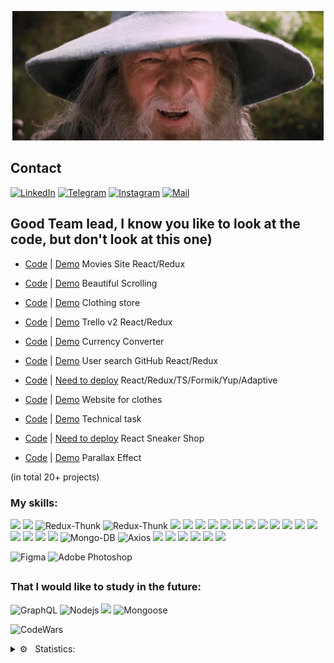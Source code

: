 <div align="center">

[![Header](https://github.com/BRAUZER06/BRAUZER06/blob/main/assets/gandalf-sax-guy.gif)](https://t.me/ING_6)

</div>

<!-- ## I am a Frontend developer, I am 19 years old, I live in Ingushetia -->

## Contact

[![LinkedIn](https://img.shields.io/badge/-LinkedIn-090909?style=for-the-badge&logo=linkedin&logoColor=007BB6)](https://www.linkedin.com/in/murtaz-oziev-7b7b71225/)
[![Telegram](https://img.shields.io/badge/-Telegram-090909?style=for-the-badge&logo=telegram&logoColor=27A0D9)](https://t.me/ING_6)
[![Instagram](https://img.shields.io/badge/-Instagram-090909?style=for-the-badge&logo=instagram&logoColor=B4068E)](www.instagram.com/gelathoev)
[![Mail](https://img.shields.io/badge/-Mail-090909?style=for-the-badge&logo=Mail&logoColor=4F7DB3)](https://e.mail.ru/cgi-bin/sentmsg?To=meda.oziev@mail.ru&from=otvet)


## Good Team lead, I know you like to look at the code, but don't look at this one)



- [Сode](https://github.com/BRAUZER06/React_Move) | [Demo](https://brauzer06.github.io/React_Move/) Movies Site React/Redux 

<!-- - [Сode](https://github.com/BRAUZER06/Thisis_v2__react_project) | [Скоро](https://thises.herokuapp.com)  'Blog' React/Redux/Node.js/MongoDB 
 -->
- [Сode](https://github.com/BRAUZER06/Beautiful_Scrolling) | [Demo](https://brauzer06.github.io/Beautiful_Scrolling)  Beautiful Scrolling

- [Сode](https://github.com/BRAUZER06/Project_store) | [Demo](https://brauzer06.github.io/Project_store/) Clothing store 

- [Сode](https://github.com/BRAUZER06/technical_task_5) | [Demo](https://brauzer06.github.io/technical_task_5/) Trello v2 React/Redux

- [Сode](https://github.com/BRAUZER06/converter_js) | [Demo](https://brauzer06.github.io/converter_js/) Currency Converter

- [Сode](https://github.com/BRAUZER06/Git_UserSearch_project) | [Demo](https://brauzer06.github.io/Git_UserSearch_project/) User search GitHub React/Redux 

- [Сode](https://github.com/BRAUZER06/technical_task_2) | [Need to deploy](https://brauzer06.github.io/technical_task_2/) React/Redux/TS/Formik/Yup/Adaptive

- [Сode](https://github.com/BRAUZER06/Hazz_summary_2) | [Demo](https://brauzer06.github.io/Hazz_summary_2/)  Website for clothes

- [Сode](https://github.com/BRAUZER06/web95.WORK_summary_3) | [Demo](https://brauzer06.github.io/web95.WORK_summary_3/) Technical task

<!-- - [Сode](https://github.com/BRAUZER06/funny_project) | [Demo](https://brauzer06.github.io/funny_project/) Test project for mobile phones
 -->
- [Сode](https://github.com/BRAUZER06/Sneakers-) | [Need to deploy](https://github.com/BRAUZER06/Sneakers-) React Sneaker Shop

- [Сode](https://github.com/BRAUZER06/Parallax) | [Demo](https://brauzer06.github.io/Parallax/) Parallax Effect

<!-- - [Сode](https://github.com/BRAUZER06/Archi_React_Pizza) | [Need to deploy](https://github.com/BRAUZER06/Archi_React_Pizza) Test project 'Pizza'  -->

<!-- - [Сode](https://github.com/BRAUZER06/React_Search_Films) | [Demo](https://brauzer06.github.io/React_Search_Films/) Light Movie Website React  -->

<!-- - [Сode](https://github.com/BRAUZER06/Funny_React_Project) | [Demo](https://brauzer06.github.io/Funny_React_Project/) Test project React/TS 
 -->
<!-- - [Сode](https://github.com/BRAUZER06/CAR__summary_1) | [Demo](https://brauzer06.github.io/CAR__summary_1/) Website carsharing 
 -->
<!-- - [Сode](https://github.com/BRAUZER06/Web-Developer_summary_4) | [Demo](https://brauzer06.github.io/Web-Developer_summary_4/) Layout specification  
 -->
<!-- - [Сode](https://github.com/BRAUZER06/AXIT_summary_5) | [Demo](https://brauzer06.github.io/AXIT_summary_5/)  Layout 
 -->
<!-- - [Сode](https://github.com/BRAUZER06/ZAOITT_summary__6) | [Demo](https://brauzer06.github.io/ZAOITT_summary__6/) Site ZAOITT  
 -->
<!-- - [Сode](https://github.com/BRAUZER06/medicall_summary_7) | [Demo](https://brauzer06.github.io/medicall_summary_7/) Site hospitals  
 -->
<!-- - [Сode](https://github.com/BRAUZER06/icrowdme_summary_8) | [Demo](https://brauzer06.github.io/icrowdme_summary_8/) Layout  
 -->
<!-- - [Сode](https://github.com/BRAUZER06/Funny_project_summary_9)| [Demo](https://brauzer06.github.io/Funny_project_summary_9/)  Layout 
 -->
(in total 20+ projects)
<div >


### My skills:
 
 
<img src="https://img.shields.io/badge/-React-090909?style=for-the-badge&logo=react&logoColor=00FFFF"/>
<img src="https://img.shields.io/badge/-Redux-090909?style=for-the-badge&logo=redux&logoColor=8A2BE2"/>
<img alt="Redux-Thunk" src="https://img.shields.io/badge/-Redux_Thunk-black?style=for-the-badge&logo=Redux&logoColor=430098" />
<img alt="Redux-Thunk" src="https://img.shields.io/badge/-Redux_Toolkit-black?style=for-the-badge&logo=Redux&logoColor=430098" />
<img src="https://img.shields.io/badge/-Next.js-090909?style=for-the-badge&logo=Next.js&logoColor=white"/>

<img src="https://img.shields.io/badge/-TypeScript-090909?style=for-the-badge&logo=TypeScript&logoColor=2f74c0"/>
<img src="https://img.shields.io/badge/-JavaScript-090909?style=for-the-badge&logo=JavaScript&logoColor=FFFF00"/>
<img src="https://img.shields.io/badge/-ReactRouter-090909?style=for-the-badge&logo=ReactRouter&logoColor=read"/>

<img src="https://img.shields.io/static/v1?style=for-the-badge&message=Sass&color=000000&logo=Sass&logoColor=CC6699&label="/>
<img src="https://img.shields.io/static/v1?style=for-the-badge&message=Less&color=000000&logo=Less&logoColor=1e416f&label="/>
<img src="https://img.shields.io/static/v1?style=for-the-badge&message=Scss&color=000000&logo=Scss&logoColor=fc00a8&label="/>
<img src="https://img.shields.io/static/v1?style=for-the-badge&message=CSS3&color=000000&logo=CSS3&logoColor=1572B6&label="/>
<img src="https://img.shields.io/static/v1?style=for-the-badge&message=HTML5&color=000000&logo=HTML5&logoColor=E34F26&label="/>
<img src="https://img.shields.io/static/v1?style=for-the-badge&message=Pug&color=000000&logo=Pug&logoColor=eac8a0&label="/>
<img src="https://img.shields.io/badge/-Material.UI-090909?style=for-the-badge&logo=material.UI&logoColor=47C5FB"/> 
<img src="https://img.shields.io/badge/-bootstrap-090909?style=for-the-badge&logo=bootstrap&logoColor=aqua"/>
<img src="https://img.shields.io/badge/-Styled_Components-090909?style=for-the-badge&logo=StyledComponents&logoColor=aqua"/>

<img src="https://img.shields.io/badge/-Webpack-090909?style=for-the-badge&logo=Webpack&logoColor=aqua"/>
<img src="https://img.shields.io/badge/-heroku-090909?style=for-the-badge&logo=heroku&logoColor=write"/>
<img src="https://img.shields.io/static/v1?style=for-the-badge&message=Postman&color=000000&logo=Postman&logoColor=FF6C37&label="/>
<img alt="Mongo-DB" src="https://img.shields.io/badge/-Mongo_DB-black?style=for-the-badge&logo=MongoDB&logoColor=green" />
<img alt="Axios" src="https://img.shields.io/badge/-Axios-black?style=for-the-badge&logo=&logoColor=white" />
 
<img src="https://img.shields.io/static/v1?style=for-the-badge&message=ESLint&color=000000&logo=ESLint&logoColor=4B32C3&label="/>
<img src="https://img.shields.io/static/v1?style=for-the-badge&message=Prettier&color=000000&logo=Prettier&logoColor=orange&label="/>
<img src="https://img.shields.io/static/v1?style=for-the-badge&message=BEM&color=000000&logo=BEM&logoColor=008275&label="/>
 
<img src="https://img.shields.io/badge/-Git-090909?style=for-the-badge&logo=git&logoColor=f75e5e"/>
<img src="https://img.shields.io/static/v1?style=for-the-badge&message=GitHub&color=000000&logo=GitHub&logoColor=FFFFFF&label="/>
<img src="https://img.shields.io/static/v1?style=for-the-badge&message=GitHubPages&color=000000&logo=GitHub&logoColor=FFFFFF&label="/>

![Figma](https://img.shields.io/badge/-Figma-black?style=for-the-badge&logo=Figma&logoColor=0d8200)
![Adobe Photoshop](https://img.shields.io/badge/-Adobe_Photoshop-black?style=for-the-badge&logo=AdobePhotoshop&logoColor=011161)
 
 ##

 ### That I would like to study in the future:
![GraphQL](https://img.shields.io/badge/-GraphQL-black?style=for-the-badge)
<img alt="Nodejs" src="https://img.shields.io/badge/-Nodejs-black?style=for-the-badge&logo=Node.js&logoColor=green" />
<img src="https://img.shields.io/badge/-express-090909?style=for-the-badge&logo=express&logoColor=green"/>
<img alt="Mongoose" src="https://img.shields.io/badge/mongoose-black?style=for-the-badge&logo=mongoose">


</div>

![CodeWars](https://www.codewars.com/users/AHMATOLOG/badges/large)


<details >
  <summary>⚙️ &nbsp; Statistics:</summary>
 </br>
 <div display='flex'>
  <img align="left" alt="codeSTACKr's GitHub Stats" src="https://github-readme-stats.vercel.app/api?username=brauzer06&&include_all_commits=true&show_icons=true&theme=dark"/></div>
  <img align="left" alt="codeSTACKr's GitHub Stats" src="https://github-readme-stats.vercel.app/api/top-langs/?username=brauzer06&langs_count=8&layout=compact&theme=dark"/>
</details>



